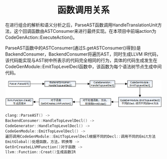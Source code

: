 <h1 align="center">函数调用关系</h1>


在进行组合的解析和语义分析之后，ParseAST函数调用HandleTranslationUnit方法，这个回调函数由ASTConsumer来进行最终实现。在本项目中前端action为CodeGenAction::ExecuteAction()。

ParseAST函数中的ASTConsumer(通过S.getASTConsumer()得到)是BackendConsumer，BackendConsumer将遍历AST，同时生成LLVM IR代码，该代码能实现与AST树中所表示的代码完全相同的行为，具体的代码生成发生在CodeGenModule::EmitTopLevelDecl函数中，该函数为每个语法树节点生成中间代码。

![img](函数调用关系.assets/clip_image002.png)



```c++
clang::ParseAST() ->
BackendConsumer::HandleTopLevelDecl() ->
CodeGenerator::HandleTopLevelDecl() ->
CodeGenModule::EmitTopLevelDecl() ->
遍历调用CodeGenModule::EmitTopLevelDecl根据不同的Decl::调用不同的Emit方法
EmitGlobal()处理函数，方法，转换等 ->
GetOrCreateLLVMFunction()对于函数 ->
llvm::Function::Creat()生成函数IR 
```


